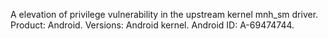 A elevation of privilege vulnerability in the upstream kernel mnh_sm driver. Product: Android. Versions: Android kernel. Android ID: A-69474744.